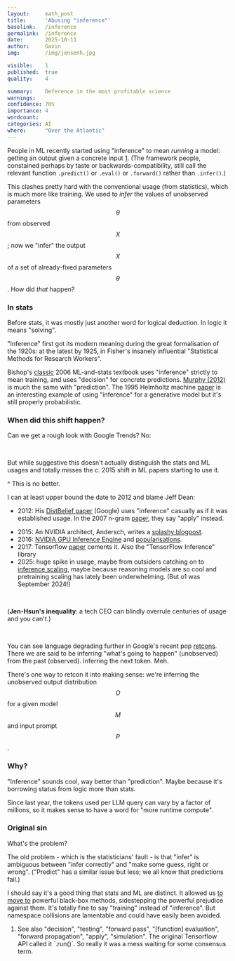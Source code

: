 ```yaml
---
layout:     math_post
title:      'Abusing "inference"'
baselink:   /inference
permalink:  /inference
date:       2025-10-13
author:     Gavin
img:        /img/jensenh.jpg

visible:    1
published:  true
quality:    4

summary:    Deference in the most profitable science
warnings: 	
confidence: 70%
importance: 4
wordcount:  
categories: AI
where:      "Over the Atlantic"
---
```


<script type="text/javascript" src="https://ssl.gstatic.com/trends_nrtr/4215_RC01/embed_loader.js"></script>


People in ML recently started using "inference" to mean _running_ a model: getting an output given a concrete input <a href="#fn:1" id="fn:1">1</a>. (The framework people, constained perhaps by taste or backwards-compatibility, still call the relevant function `.predict()` or `.eval()` or `.forward()` rather than `.infer()`.)

This clashes pretty hard with the conventional usage (from statistics), which is much more like training. We used to _infer_ the values of unobserved parameters $$\theta$$ from observed $$X$$; now we "infer" the output $$X$$ of a set of already-fixed parameters $$\theta$$. How did _that_ happen?

### In stats

Before stats, it was mostly just another word for logical deduction. In logic it means "solving".

"Inference" first got its modern meaning during the great formalisation of the 1920s: at the latest by 1925, in Fisher's insanely influential "Statistical Methods for Research Workers". 

<!-- The Bayesian ML people use it right -->

Bishop's [classic](https://www.microsoft.com/en-us/research/wp-content/uploads/2006/01/Bishop-Pattern-Recognition-and-Machine-Learning-2006.pdf) 2006 ML-and-stats textbook uses "inference" strictly to mean training, and uses "decision" for concrete predictions. [Murphy (2012)](https://raw.githubusercontent.com/kerasking/book-1/master/ML%20Machine%20Learning-A%20Probabilistic%20Perspective.pdf) is much the same with "prediction". The 1995 Helmholtz machine [paper](https://pubmed.ncbi.nlm.nih.gov/7584891/) is an interesting example of using "inference" for a generative model but it's still properly probabilistic.

<!-- 2006 https://www.cs.toronto.edu/~hinton/absps/fastnc.pdf -->

### When did this shift happen?

Can we get a rough look with Google Trends? No:

<br>

<script type="text/javascript">
trends.embed.renderExploreWidget("TIMESERIES", {"comparisonItem":[{"keyword":"inference","geo":"","time":"2004-01-01 2025-10-13"}],"category":0,"property":""}, {"exploreQuery":"date=all&q=inference&hl=en","guestPath":"https://trends.google.com:443/trends/embed/"});
</script>

But while suggestive this doesn't actually distinguish the stats and ML usages and totally misses the c. 2015 shift in ML papers starting to use it.

<script type="text/javascript">
trends.embed.renderExploreWidget("TIMESERIES", {"comparisonItem":[{"keyword":"inference","geo":"","time":"today 5-y"},{"keyword":"model inference","geo":"","time":"today 5-y"},{"keyword":"statistical inference","geo":"","time":"today 5-y"},{"keyword":"GPU inference","geo":"","time":"today 5-y"}],"category":0,"property":""}, {"exploreQuery":"date=today%205-y&q=inference,model%20inference,statistical%20inference,GPU%20inference&hl=en","guestPath":"https://trends.google.com:443/trends/embed/"});
</script>

^ This is no better. 

I can at least upper bound the date to 2012 and blame Jeff Dean:

<!-- * Theano just says `predict` https://www.iro.umontreal.ca/~lisa/pointeurs/theano_scipy2010.pdf -->

* 2012: His [DistBelief paper](https://www.cs.toronto.edu/~ranzato/publications/DistBeliefNIPS2012_withAppendix.pdf) (Google) uses "inference" casually as if it was established usage. In the 2007 n-gram <a href="https://aclanthology.org/D07-1090.pdf">paper</a>, they say "apply" instead.
<!-- * 2014: Szegedy's [GoogLeNet paper](https://arxiv.org/pdf/1409.4842) uses "inference time" casually.  -->
* 2015: An NVIDIA architect, Andersch, writes a [splashy blogpost](https://developer.nvidia.com/blog/inference-next-step-gpu-accelerated-deep-learning/).
* 2016: [NVIDIA GPU Inference Engine](https://developer.nvidia.com/blog/production-deep-learning-nvidia-gpu-inference-engine/) and [popularisations](https://blogs.nvidia.com/blog/difference-deep-learning-training-inference-ai/).
* 2017: Tensorflow [paper](https://arxiv.org/abs/1605.08695v1) cements it. Also the "TensorFlow Inference" library
* 2025: huge spike in usage, maybe from outsiders catching on to [inference scaling](https://www.tobyord.com/writing/inference-scaling-reshapes-ai-governance), maybe because reasoning models are so cool and pretraining scaling has lately been underwhelming. (But o1 was September 2024!)

<br>

(**Jen-Hsun's inequality**: a tech CEO can blindly overrule centuries of usage and you can't.)

<br>

You can see language degrading further in Google's recent pop [retcons](https://blog.google/technology/ai/ask-a-techspert-what-is-inference/). There we are said to be inferring "what's going to happen" (unobserved) from the past (observed). Inferring the next token. Meh.


There's one way to retcon it into making sense: we're inferring the unobserved output distribution $$O$$ for a given model $$M$$ and input prompt $$P$$. 

### Why?

"Inference" sounds cool, way better than "prediction". Maybe because it's borrowing status from logic more than stats.

Since last year, the tokens used per LLM query can vary by a factor of millions, so it makes sense to have a word for "more runtime compute".

### Original sin

What's the problem?

The old problem - which is the statisticians' fault - is that "infer" is ambiguous between "infer correctly" and "make some guess, right or wrong". ("Predict" has a similar issue but less; we all know that predictions fail.) 

I should say it's a good thing that stats and ML are distinct. It allowed us [to move to](https://www2.math.uu.se/~thulin/mm/breiman.pdf) powerful black-box methods, sidestepping the powerful prejudice against them. It's totally fine to say "training" instead of "inference". But namespace collisions are lamentable and could have easily been avoided.


<div class="footnotes">

<ol>
    <!-- 1 -->
    <li class="footnote" id="fn:1">
    	See also "decision", "testing", "forward pass", "[function] evaluation", "forward propagation", "apply", "simulation". The original Tensorflow API called it `.run()`. So really it was a mess waiting for some consensus term.
	</li>
</ol>

</div>